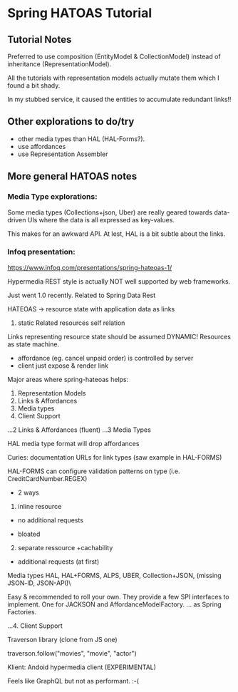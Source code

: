 # Spring HATOAS Tutorial

## Tutorial Notes

Preferred to use composition (EntityModel & CollectionModel) instead of inheritance (RepresentationModel).

All the tutorials with representation models actually mutate them which I found a bit shady.  

In my stubbed service,
it caused the entities to accumulate redundant links!!

## Other explorations to do/try
 - other media types than HAL (HAL-Forms?).
 - use affordances
 - use Representation Assembler


## More general HATOAS notes

### Media Type explorations:
Some media types (Collections+json,  Uber) are really geared towards data-driven UIs where the data is all expressed as key-values.

This makes for an awkward API.  At lest, HAL is a bit subtle about the links. 

### Infoq presentation: 
https://www.infoq.com/presentations/spring-hateoas-1/

Hypermedia REST style is actually NOT well supported by web frameworks.

Just went 1.0 recently.
Related to Spring Data Rest

HATEOAS
-> resource state with application data as links
  1. static 
    Related resources
    self relation

Links representing resource state should be assumed DYNAMIC!  Resources as state machine.
- affordance (eg. cancel unpaid order) is controlled by server
- client just expose & render link

Major areas where spring-hateoas helps:
1. Representation Models
2. Links & Affordances
3. Media types
4. Client Support


...2 Links & Affordances (fluent)
...3 Media Types

HAL media type format will drop affordances

Curies: documentation URLs for link types (saw example in HAL-FORMS)

HAL-FORMS can configure validation patterns on type (i.e. CreditCardNumber.REGEX)

- 2 ways
1. inline resource
  + no additional requests
  - bloated

2. separate ressource
  +cachability
  - additional requests (at first)

Media types
HAL, HAL+FORMS, ALPS, UBER, Collection+JSON, (missing JSON-lD, JSON-API)\

Easy & recommended to roll your own.  They provide a few SPI interfaces to implement.
One for JACKSON and AffordanceModelFactory.
... as Spring Factories.

...4. Client Support

Traverson library (clone from JS one)

traverson.follow("movies", "movie", "actor")

Klient: Andoid hypermedia client (EXPERIMENTAL)

Feels like GraphQL but not as performant. :-(
